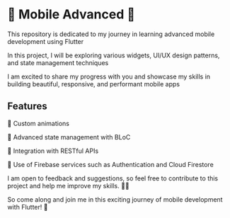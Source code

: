 # 🚀 Mobile Advanced 📱

This repository is dedicated to my journey in learning advanced mobile development using Flutter

In this project, I will be exploring various widgets, UI/UX design patterns, and state management techniques

I am excited to share my progress with you and showcase my skills in building beautiful, responsive, and performant mobile apps

## Features

🌟 Custom animations

🌟 Advanced state management with BLoC

🌟 Integration with RESTful APIs

🌟 Use of Firebase services such as Authentication and Cloud Firestore


I am open to feedback and suggestions, so feel free to contribute to this project and help me improve my skills. 👨‍💻

So come along and join me in this exciting journey of mobile development with Flutter! 🎉